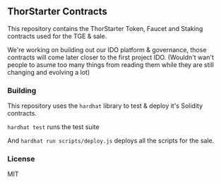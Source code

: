 ## ThorStarter Contracts

This repository contains the ThorStarter Token, Faucet and Staking contracts
used for the TGE & sale.

We're working on building out our IDO platform & governance, those contracts will
come later closer to the first project IDO. (Wouldn't wan't people to asume too
many things from reading them while they are still changing and evolving a lot)

### Building

This repository uses the `hardhat` library to test & deploy it's Solidity contracts.

`hardhat test` runs the test suite

And `hardhat run scripts/deploy.js` deploys all the scripts for the sale.

### License

MIT
